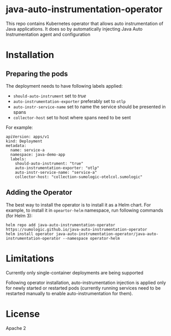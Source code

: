 # java-auto-instrumentation-operator

This repo contains Kubernetes operator that allows auto instrumentation of Java applications. It does so by automatically injecting Java Auto Instrumentation agent and configuration

# Installation

## Preparing the pods

The deployment needs to have following labels applied:
* `should-auto-instrument` set to *true*
* `auto-instrumentation-exporter` preferably set to `otlp`
* `auto-instr-service-name` set to name the service should be presented in spans
* `collector-host` set to host where spans need to be sent

For example:

```
apiVersion: apps/v1
kind: Deployment
metadata:
  name: service-a
  namespace: java-demo-app
  labels:
    should-auto-instrument: "true"
    auto-instrumentation-exporter: "otlp"
    auto-instr-service-name: "service-a"
    collector-host: "collection-sumologic-otelcol.sumologic"
```

## Adding the Operator

The best way to install the operator is to install it as a Helm chart. For example, to install it in `opeartor-helm` namespace, run
following commands (for Helm 3):

```shell script
helm repo add java-auto-instrumentation-operator https://sumologic.github.io/java-auto-instrumentation-operator
helm install operator java-auto-instrumentation-operator/java-auto-instrumentation-operator --namespace operator-helm
```

# Limitations

Currently only single-container deployments are being supported

Following operator installation, auto-instrumentation injection is applied only for newly started or restarted pods (currently running services need to be restarted manually to enable auto-instrumentation for them).

# License
Apache 2

